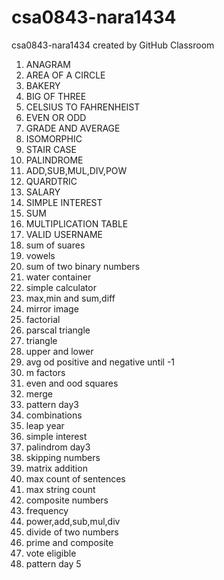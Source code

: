 # csa0843-nara1434
csa0843-nara1434 created by GitHub Classroom
1. ANAGRAM 
2. AREA OF A CIRCLE 
3. BAKERY 
4. BIG OF THREE
5. CELSIUS TO FAHRENHEIST
6. EVEN OR ODD
7. GRADE AND AVERAGE
8. ISOMORPHIC
9. STAIR CASE
10. PALINDROME
11. ADD,SUB,MUL,DIV,POW
12. QUARDTRIC
13. SALARY
14. SIMPLE INTEREST
15. SUM
16. MULTIPLICATION TABLE
17. VALID USERNAME
18. sum of suares
19. vowels
20. sum of two binary numbers
21. water container
22. simple calculator
23. max,min and sum,diff
24. mirror image
25. factorial
26. parscal triangle
27. triangle
28. upper and lower
29. avg od positive and negative until -1
30. m factors
31. even and ood squares
32. merge
33. pattern day3
34. combinations
35. leap year
36. simple interest
37. palindrom day3
38. skipping numbers
39. matrix addition
40. max count of sentences
41. max string count
42. composite numbers
43. frequency
44. power,add,sub,mul,div
45. divide of two numbers
46. prime and composite
47. vote eligible
48. pattern day 5


